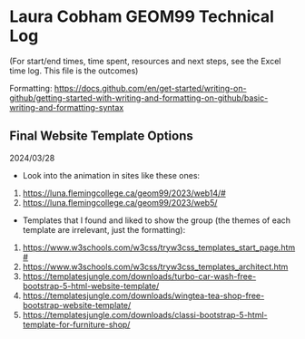 # Laura Cobham GEOM99 Technical Log 
(For start/end times, time spent, resources and next steps, see the Excel time log. This file is the outcomes)

Formatting: https://docs.github.com/en/get-started/writing-on-github/getting-started-with-writing-and-formatting-on-github/basic-writing-and-formatting-syntax

## Final Website Template Options

2024/03/28

- Look into the animation in sites like these ones:
1. https://luna.flemingcollege.ca/geom99/2023/web14/#
2. https://luna.flemingcollege.ca/geom99/2023/web5/

- Templates that I found and liked to show the group (the themes of each template are irrelevant, just the formatting):
1. https://www.w3schools.com/w3css/tryw3css_templates_start_page.htm#
2. https://www.w3schools.com/w3css/tryw3css_templates_architect.htm
3. https://templatesjungle.com/downloads/turbo-car-wash-free-bootstrap-5-html-website-template/
4. https://templatesjungle.com/downloads/wingtea-tea-shop-free-bootstrap-website-template/
5. https://templatesjungle.com/downloads/classi-bootstrap-5-html-template-for-furniture-shop/
